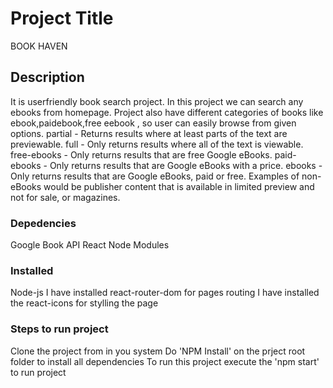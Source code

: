 # Project Title

BOOK HAVEN
## Description 

It is userfriendly book search project. In this project we can search any ebooks from homepage. Project also have different categories of books like ebook,paidebook,free eebook , so user can easily browse from given options.
partial - Returns results where at least parts of the text are previewable.
full - Only returns results where all of the text is viewable.
free-ebooks - Only returns results that are free Google eBooks.
paid-ebooks - Only returns results that are Google eBooks with a price.
ebooks - Only returns results that are Google eBooks, paid or free. Examples of non-eBooks would be publisher content that is available in limited preview and not for sale, or magazines.

### Depedencies
 Google Book API 
 React
 Node Modules

### Installed
Node-js
I have installed react-router-dom for pages routing
I have installed the  react-icons for stylling the page 

### Steps to run project 
Clone the project from in you system
Do 'NPM Install' on the prject root folder to install all dependencies 
To run this project execute the 'npm start' to run project  



